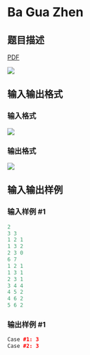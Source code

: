# Ba Gua Zhen

## 题目描述

[problemUrl]: https://uva.onlinejudge.org/index.php?option=com_onlinejudge&Itemid=8&category=862&page=show_problem&problem=4868

[PDF](https://uva.onlinejudge.org/external/129/p12985.pdf)

![](https://cdn.luogu.com.cn/upload/vjudge_pic/UVA12985/c2bb14e919fe76d89a0f6a53ce940e503b585b59.png)

## 输入输出格式

### 输入格式

![](https://cdn.luogu.com.cn/upload/vjudge_pic/UVA12985/a749ca21b0c6c4a4eb0d320038ed2b74a1ddd31b.png)

### 输出格式

![](https://cdn.luogu.com.cn/upload/vjudge_pic/UVA12985/cc186dee5052567081abfebe3ac1c49fb9f1101f.png)

## 输入输出样例

### 输入样例 #1

```cpp
2
3 3
1 2 1
1 3 2
2 3 0
6 7
1 2 1
1 3 1
2 3 1
3 4 4
4 5 2
4 6 2
5 6 2
```


### 输出样例 #1

```cpp
Case #1: 3
Case #2: 3
```


